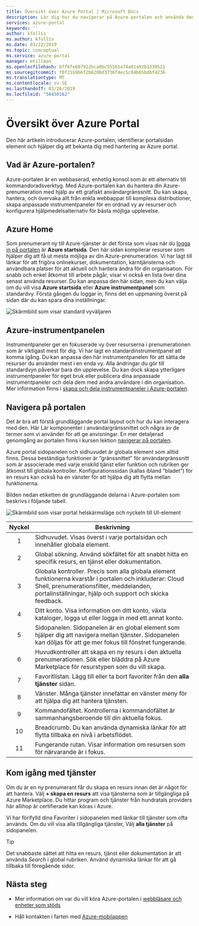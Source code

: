 ```yaml
---
title: Översikt över Azure Portal | Microsoft Docs
description: Lär dig hur du navigerar på Azure-portalen och använda den för att hantera tjänster
services: azure-portal
keywords: ''
author: kfollis
ms.author: kfollis
ms.date: 03/22/2019
ms.topic: conceptual
ms.service: azure-portal
manager: mtillman
ms.openlocfilehash: bff6fe697912bca0bc55501a74a01a92b1330521
ms.sourcegitcommit: f0f21b9b6f2b820bd3736f4ec5c04b65bdbf4236
ms.translationtype: MT
ms.contentlocale: sv-SE
ms.lasthandoff: 03/26/2019
ms.locfileid: "58450162"
---
```

# <a name="azure-portal-overview"></a>Översikt över Azure Portal

Den här artikeln introducerar Azure-portalen, identifierar portalsidan element och hjälper dig att bekanta dig med hantering av Azure portal.

## <a name="what-is-the-azure-portal"></a>Vad är Azure-portalen?

Azure-portalen är en webbaserad, enhetlig konsol som är ett alternativ till kommandoradsverktyg. Med Azure-portalen kan du hantera din Azure-prenumeration med hjälp av ett grafiskt användargränssnitt. Du kan skapa, hantera, och övervaka allt från enkla webbappar till komplexa distributioner, skapa anpassade instrumentpaneler för en ordnad vy av resurser och konfigurera hjälpmedelsalternativ för bästa möjliga upplevelse.

## <a name="azure-home"></a>Azure Home

Som prenumerant ny till Azure-tjänster är det första som visas när du [logga in på portalen](https://portal.azure.com) är **Azure startsida**. Den här sidan kompilerar resurser som hjälper dig att få ut mesta möjliga av din Azure-prenumeration. Vi har lagt till länkar för att frigöra onlinekurser, dokumentation, kärntjänsterna och användbara platser för att aktuell och hantera ändra för din organisation. För snabb och enkel åtkomst till arbete pågår, visar vi också en lista över dina senast använda resurser. Du kan anpassa den här sidan, men du kan välja om du vill visa **Azure startsida** eller **Azure instrumentpanel** som standardvy. Första gången du loggar in, finns det en uppmaning överst på sidan där du kan spara dina inställningar.

![Skärmbild som visar standard vyväljaren](./media/azure-portal-overview/azure-portal-default-view.png)

## <a name="azure-dashboard"></a>Azure-instrumentpanelen

Instrumentpaneler ger en fokuserade vy över resurserna i prenumerationen som är viktigast mest för dig. Vi har lagt en standardinstrumentpanel att komma igång. Du kan anpassa den här instrumentpanelen för att sätta de resurser du använder mest i en enda vy. Alla ändringar du gör till standardvyn påverkar bara din upplevelse. Du kan dock skapa ytterligare instrumentpaneler för eget bruk eller publicera dina anpassade instrumentpaneler och dela dem med andra användare i din organisation. Mer information finns i [skapa och dela instrumentpaneler i Azure-portalen](../azure-portal/azure-portal-dashboards.md).

## <a name="getting-around-the-portal"></a>Navigera på portalen

Det är bra att förstå grundläggande portal layout och hur du kan interagera med den. Här Lär komponenter i användargränssnittet och några av de termer som vi använder för att ge anvisningar. En mer detaljerad genomgång av portalen finns i kursen lektion [navigerar på portalen](https://docs.microsoft.com/learn/modules/tour-azure-portal/3-navigate-the-portal).

Azure portal sidopanelen och sidhuvudet är globala element som alltid finns. Dessa beständiga funktioner är ”gränssnittet” för användargränssnitt som är associerade med varje enskild tjänst eller funktion och rubriken ger åtkomst till globala kontroller. Konfigurationssidan (kallas ibland ”bladet”) för en resurs kan också ha en vänster för att hjälpa dig att flytta mellan funktionerna.

Bilden nedan etiketten de grundläggande delarna i Azure-portalen som beskrivs i följande tabell.

![Skärmbild som visar portal helskärmsläge och nyckeln till UI-element](./media/azure-portal-overview/azure-portal-fullscreen-map.png)

|Nyckel|Beskrivning
|:---:|---|
|1|Sidhuvudet. Visas överst i varje portalsidan och innehåller globala element.|
|2| Global sökning. Använd sökfältet för att snabbt hitta en specifik resurs, en tjänst eller dokumentation.|
|3|Globala kontroller. Precis som alla globala element funktionerna kvarstår i portalen och inkluderar: Cloud Shell, prenumerationsfilter, meddelanden, portalinställningar, hjälp och support och skicka feedback.|
|4|Ditt konto. Visa information om ditt konto, växla kataloger, logga ut eller logga in med ett annat konto.|
|5|Sidopanelen. Sidopanelen är en global element som hjälper dig att navigera mellan tjänster. Sidopanelen kan döljas för att ge mer fokus till fönstret fungerande.|
|6|Huvudkontroller att skapa en ny resurs i den aktuella prenumerationen. Sök eller bläddra på Azure Marketplace för resurstypen som du vill skapa.|
|7|Favoritlistan. Lägg till eller ta bort favoriter från den **alla tjänster** sidan.|
|8|Vänster. Många tjänster innefattar en vänster meny för att hjälpa dig att hantera tjänsten.|
|9|Kommandofältet. Kontrollerna i kommandofältet är sammanhangsberoende till din aktuella fokus.|
|10|Breadcrumb. Du kan använda dynamiska länkar för att flytta tillbaka en nivå i arbetsflödet.|
|11|Fungerande rutan.  Visar information om resursen som för närvarande är i fokus.|

## <a name="get-started-with-services"></a>Kom igång med tjänster

Om du är en ny prenumerant får du skapa en resurs innan det är något för att hantera. Välj **+ skapa en resurs** att visa tjänsterna som är tillgängliga på Azure Marketplace. Du hittar program och tjänster från hundratals providers här allihop är certifierade kan köras i Azure.

Vi har förifylld dina Favoriter i sidopanelen med länkar till tjänster som ofta används.  Om du vill visa alla tillgängliga tjänster, Välj **alla tjänster** på sidopanelen.

> [!TIP]
> Det snabbaste sättet att hitta en resurs, tjänst eller dokumentation är att använda *Search* i global rubriken. Använd dynamiska länkar för att gå tillbaka till föregående sidor.
>
>

## <a name="next-steps"></a>Nästa steg

* Mer information om var du vill köra Azure-portalen i [webbläsare och enheter som stöds](../azure-portal/azure-portal-supported-browsers-devices.md)

* Håll kontakten i farten med [Azure-mobilappen](https://azure.microsoft.com/features/azure-portal/mobile-app/)
